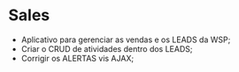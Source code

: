 # Sales

* Aplicativo para gerenciar as vendas e os LEADS da WSP;
* Criar o CRUD de atividades dentro dos LEADS;
* Corrigir os ALERTAS vis AJAX;
